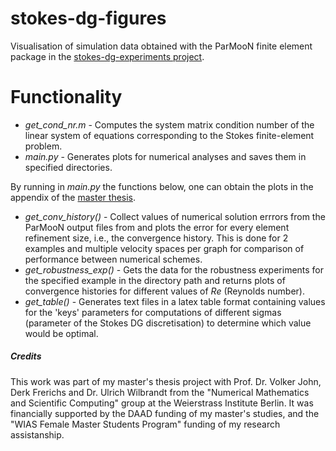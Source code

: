 # stokes-dg-figures
Visualisation of simulation data obtained with the ParMooN finite element package in the 
[stokes-dg-experiments project](https://github.com/cristina-v-melnic/stokes-dg-experiments).

# Functionality
- *get_cond_nr.m* -  Computes the system matrix condition number of the linear system of equations corresponding to the Stokes finite-element problem.
- *main.py* - Generates plots for numerical analyses and saves them in specified directories.

By running in *main.py* the functions below, one can obtain the plots in the appendix of the 
[master thesis](https://github.com/cristina-v-melnic/stokes-dg-experiments/blob/main/Master_Thesis_signed.pdf).
- *get_conv_history()* - Collect values of numerical solution errrors from the ParMooN output files from  and plots
the error for every element refinement size, i.e., the convergence history. This is done for 2 examples and multiple
velocity spaces per graph for comparison of performance between numerical schemes. 
- *get_robustness_exp()* - Gets the data for the robustness experiments for the specified example in the directory path
and returns plots of convergence histories for different values of  $Re$ (Reynolds number).
- *get_table()* - Generates text files in a latex table format containing values for the 'keys' parameters for computations
of different sigmas (parameter of the Stokes DG discretisation) to determine which value would be optimal.


##### Credits
This work was part of my master's thesis project with Prof. Dr. Volker John, Derk Frerichs and Dr. Ulrich Wilbrandt from the
"Numerical Mathematics and Scientific Computing" group at the Weierstrass Institute Berlin. It was financially supported by
the DAAD funding of my master's studies, and the "WIAS Female Master Students Program" funding of my research assistanship.
